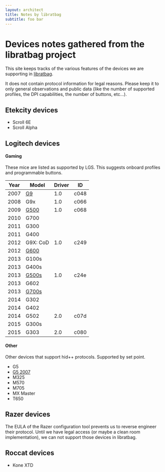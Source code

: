 ```yaml
---
layout: architect
title: Notes by libratbag
subtitle: foo bar
---
```


# Devices notes gathered from the libratbag project

This site keeps tracks of the various features of the devices we are supporting
in [libratbag](https://github.com/libratbag/libratbag).

It does not contain protocol information for legal reasons.
Please keep it to only general observations and public data (like the number of
supported profiles, the DPI capabilities, the number of buttons, etc...).

## Etekcity devices
- Scroll 6E
- Scroll Alpha

## Logitech devices

#### Gaming
These mice are listed as supported by LGS. This suggests onboard profiles and programmable buttons.

| Year | Model               | Driver | ID   |
| ---- | ------------------- | ------ | ---- |
| 2007 | [G9](G9.html)       | 1.0    | c048 |
| 2008 | G9x                 | 1.0    | c066 |
| 2009 | [G500](G500.html)   | 1.0    | c068 |
| 2010 | G700                |        |      |
| 2011 | G300                |        |      |
| 2011 | G400                |        |      |
| 2012 | G9X: CoD            | 1.0    | c249 |
| 2012 | [G600](G600.html)   |        |      |
| 2013 | G100s               |        |      |
| 2013 | G400s               |        |      |
| 2013 | [G500s](G500s.html) | 1.0    | c24e |
| 2013 | G602                |        |      |
| 2013 | [G700s](G700s.html) |        |      |
| 2014 | G302                |        |      |
| 2014 | G402                |        |      |
| 2014 | G502                | 2.0    | c07d |
| 2015 | G300s               |        |      |
| 2015 | G303                | 2.0    | c080 |

#### Other
Other devices that support hid++ protocols. Supported by set point.

- G5
- [G5 2007](G5-2007.html)
- M325
- M570
- M705
- MX Master
- T650

## Razer devices
The EULA of the Razer configuration tool prevents us to reverse engineer their
protocol. Until we have legal access (or maybe a clean room implementation), we
can not support those devices in libratbag.

## Roccat devices
- Kone XTD
